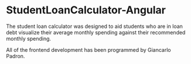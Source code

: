 # StudentLoanCalculator-Angular

  The student loan calculator was designed to aid students who are in loan debt visualize
  their average monthly spending against their recommended monthly spending.

  All of the frontend development has been programmed by Giancarlo Padron.
